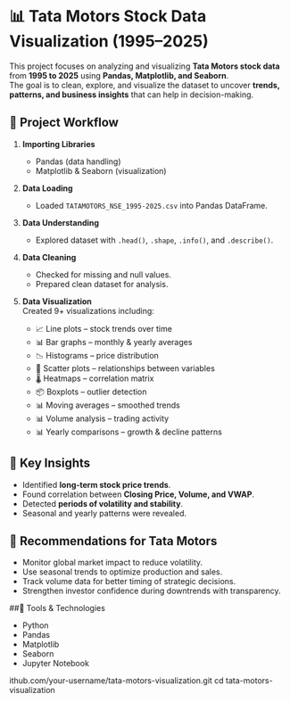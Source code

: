 # 📊 Tata Motors Stock Data Visualization (1995–2025)

This project focuses on analyzing and visualizing **Tata Motors stock data** from **1995 to 2025** using **Pandas, Matplotlib, and Seaborn**.  
The goal is to clean, explore, and visualize the dataset to uncover **trends, patterns, and business insights** that can help in decision-making.  

## 🔹 Project Workflow

1. **Importing Libraries**  
   - Pandas (data handling)  
   - Matplotlib & Seaborn (visualization)  

2. **Data Loading**  
   - Loaded `TATAMOTORS_NSE_1995-2025.csv` into Pandas DataFrame.  

3. **Data Understanding**  
   - Explored dataset with `.head()`, `.shape`, `.info()`, and `.describe()`.  

4. **Data Cleaning**  
   - Checked for missing and null values.  
   - Prepared clean dataset for analysis.  

5. **Data Visualization**  
   Created 9+ visualizations including:  
   - 📈 Line plots – stock trends over time  
   - 📊 Bar graphs – monthly & yearly averages  
   - 📉 Histograms – price distribution  
   - 🔵 Scatter plots – relationships between variables  
   - 🌡️ Heatmaps – correlation matrix  
   - 📦 Boxplots – outlier detection  
   - 📊 Moving averages – smoothed trends  
   - 📊 Volume analysis – trading activity  
   - 📊 Yearly comparisons – growth & decline patterns  

## 🔹 Key Insights

- Identified **long-term stock price trends**.  
- Found correlation between **Closing Price, Volume, and VWAP**.  
- Detected **periods of volatility and stability**.  
- Seasonal and yearly patterns were revealed.  

## 🔹 Recommendations for Tata Motors

- Monitor global market impact to reduce volatility.  
- Use seasonal trends to optimize production and sales.  
- Track volume data for better timing of strategic decisions.  
- Strengthen investor confidence during downtrends with transparency.  

##🔹 Tools & Technologies

- Python  
- Pandas  
- Matplotlib  
- Seaborn  
- Jupyter Notebook  



ithub.com/your-username/tata-motors-visualization.git
   cd tata-motors-visualization
